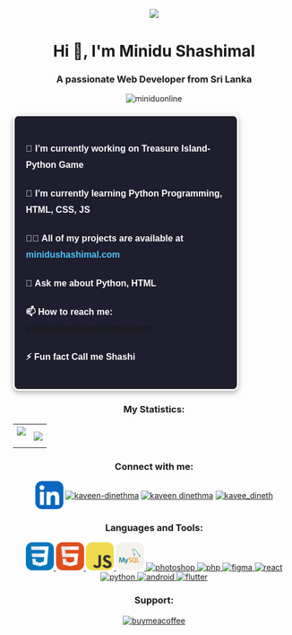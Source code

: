 <p align="center"><img src="https://github.com/7oSkaaa/7oSkaaa/blob/main/Images/about_me.gif?raw=true" width="100px"></p>

<h1 align="center">Hi 👋, I'm Minidu Shashimal</h1>
<h3 align="center">A passionate Web Developer from Sri Lanka</h3>

<p align="center">
  <img src="https://komarev.com/ghpvc/?username=miniduonline&label=Profile%20views&color=0e75b6&style=flat" alt="miniduonline" />
</p>

<table align="center" style="width:80%; border-collapse: collapse; margin-top: 20px; background-color: #1e1e2f; color: #ffffff; border-radius: 10px; overflow: hidden; box-shadow: 0px 4px 10px rgba(0,0,0,0.3); border: 3px solid #ffffff;">
  <tr>
    <td style="padding: 20px; text-align: left; font-family: Arial, sans-serif; font-size: 16px; line-height: 1.8;">
      <ul style="list-style: none; padding: 0; margin: 0;">
        <li><h4>🔭 I’m currently working on <strong>Treasure Island-Python Game</strong></h4></li>
        <li><h4>🌱 I’m currently learning <strong>Python Programming, HTML, CSS, JS</strong></h4></li>
        <li><h4>👨‍💻 All of my projects are available at <a href="https://minidushashimal.com" target="_blank" style="color: #4fc3f7; text-decoration: none;">minidushashimal.com</a></h4></li>
        <li><h4>💬 Ask me about <strong>Python, HTML</strong></h4></li>
<li>
  <h4>📫 How to reach me: 
    <a href="mailto:minidushashimal@gmail.com"><strong>minidushashimal@gmail.com</strong></a>
  </h4>
</li>
        <li><h4>⚡ Fun fact <strong>Call me Shashi</strong></h4></li>
      </ul>
    </td>
  </tr>
</table>






<h3 align="center">My Statistics:</h3>
<p align="center">
  <table align="center">
    <tr border="none">
      <td width="50%" align="center">
        <img align="center" src="https://github-readme-stats.vercel.app/api?username=miniduonline&theme=dark&show_icons=true&count_private=true" />
        <br><br>




  </td>
      <td width="50%" align="center">
        <img align="center" src="https://github-readme-stats.anuraghazra1.vercel.app/api/top-langs/?username=miniduonline&theme=dark&hide_border=false&no-bg=true&no-frame=true&langs_count=10" />
      </td>
    </tr>
  </table>
</p>

<h3 align="center">Connect with me:</h3>
<p align="center">
<a href="https://linkedin.com/in/miniduonline" target="blank"><img align="center" src="https://github.com/tandpfun/skill-icons/blob/main/icons/LinkedIn.svg" alt="kaveendinethma" height="50" width="50" /></a>
<a href="https://stackoverflow.com/users/27872198" target="blank"><img align="center" src="https://raw.githubusercontent.com/rahuldkjain/github-profile-readme-generator/master/src/images/icons/Social/stack-overflow.svg" alt="kaveen-dinethma" height="50" width="50" /></a>
<a href="https://fb.com/miniduonlineFB" target="blank"><img align="center" src="https://raw.githubusercontent.com/rahuldkjain/github-profile-readme-generator/master/src/images/icons/Social/facebook.svg" alt="kaveen dinethma" height="50" width="50" /></a>
<a href="https://www.instagram.com/miniduonline/" target="blank"><img align="center" src="https://www.edigitalagency.com.au/wp-content/uploads/new-Instagram-icon-png-full-colour.png" alt="kavee_dineth" height="50" width="50" /></a>
</p>

<h3 align="center">Languages and Tools:</h3>
<p align="center">
  <a href="https://www.w3schools.com/css/" target="_blank" rel="noreferrer">
    <img src="https://github.com/tandpfun/skill-icons/blob/main/icons/CSS.svg" alt="css3" width="50" height="50"/>
  </a>
  <a href="https://www.w3.org/html/" target="_blank" rel="noreferrer">
    <img src="https://github.com/tandpfun/skill-icons/blob/main/icons/HTML.svg" alt="html5" width="50" height="50"/>
  </a>
  <a href="https://developer.mozilla.org/en-US/docs/Web/JavaScript" target="_blank" rel="noreferrer">
    <img src="https://github.com/tandpfun/skill-icons/blob/main/icons/JavaScript.svg" alt="javascript" width="50" height="50"/>
  </a>
  <a href="https://www.mysql.com/" target="_blank" rel="noreferrer">
    <img src="https://github.com/tandpfun/skill-icons/blob/main/icons/MySQL-Light.svg" alt="mysql" width="50" height="50"/>
  </a>
  <a href="https://www.photoshop.com/en" target="_blank" rel="noreferrer">
    <img src="https://github.com/Scar1109/skill-icons/blob/Scar1109/icons/Photoshop.svg" alt="photoshop" width="50" height="50"/>
  </a>
  <a href="https://www.php.net" target="_blank" rel="noreferrer">
    <img src="https://github.com/Scar1109/skill-icons/blob/Scar1109/icons/PHP-Light.svg" alt="php" width="50" height="50"/>
  </a>
  <a href="https://www.figma.com/" target="_blank" rel="noreferrer">
    <img src="https://github.com/Scar1109/skill-icons/blob/main/icons/Figma-Light.svg" alt="figma" width="50" height="50"/>
  </a>
  <a href="https://reactjs.org/" target="_blank" rel="noreferrer">
    <img src="https://github.com/Scar1109/skill-icons/blob/main/icons/React-Light.svg" alt="react" width="50" height="50"/>
  </a>
  <a href="https://www.python.org" target="_blank" rel="noreferrer">
    <img src="https://github.com/Scar1109/skill-icons/blob/main/icons/Python-Light.svg" alt="python" width="50" height="50"/>
  </a>
  <a href="https://developer.android.com" target="_blank" rel="noreferrer">
    <img src="https://github.com/Scar1109/skill-icons/blob/main/icons/AndroidStudio-Light.svg" alt="android" width="50" height="50"/>
  </a>
  <a href="https://flutter.dev" target="_blank" rel="noreferrer">
    <img src="https://github.com/Scar1109/skill-icons/blob/main/icons/Flutter-Light.svg" alt="flutter" width="50" height="50"/>
  </a>
</p>

<h3 align="center">Support:</h3>
<p align="center">
  <a href="https://www.buymeacoffee.com/miniduonline">
    <img align="center" src="https://cdn.buymeacoffee.com/buttons/v2/default-yellow.png" height="50" width="210" alt="buymeacoffee" />
  </a>
</p>
